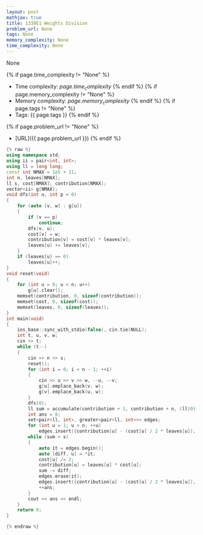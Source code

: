 ```yaml
---
layout: post
mathjax: true
title: 1339E1 Weights Division
problem_url: None
tags: None
memory_complexity: None
time_complexity: None
---
```


None


{% if page.time_complexity != "None" %}
- Time complexity: ${{ page.time_complexity }}$
{% endif %}
{% if page.memory_complexity != "None" %}
- Memory complexity: ${{ page.memory_complexity }}$
{% endif %}
{% if page.tags != "None" %}
- Tags: {{ page.tags }}
{% endif %}

{% if page.problem_url != "None" %}
- [URL]({{ page.problem_url }})
{% endif %}

```cpp
{% raw %}
using namespace std;
using ii = pair<int, int>;
using ll = long long;
const int NMAX = 1e5 + 11;
int n, leaves[NMAX];
ll s, cost[NMAX], contribution[NMAX];
vector<ii> g[NMAX];
void dfs(int u, int p = 0)
{
    for (auto [v, w] : g[u])
    {
        if (v == p)
            continue;
        dfs(v, u);
        cost[v] = w;
        contribution[v] = cost[v] * leaves[v];
        leaves[u] += leaves[v];
    }
    if (leaves[u] == 0)
        leaves[u]++;
}
void reset(void)
{
    for (int u = 0; u < n; u++)
        g[u].clear();
    memset(contribution, 0, sizeof(contribution));
    memset(cost, 0, sizeof(cost));
    memset(leaves, 0, sizeof(leaves));
}
int main(void)
{
    ios_base::sync_with_stdio(false), cin.tie(NULL);
    int t, u, v, w;
    cin >> t;
    while (t--)
    {
        cin >> n >> s;
        reset();
        for (int i = 0; i < n - 1; ++i)
        {
            cin >> u >> v >> w, --u, --v;
            g[u].emplace_back(v, w);
            g[v].emplace_back(u, w);
        }
        dfs(0);
        ll sum = accumulate(contribution + 1, contribution + n, (ll)0);
        int ans = 0;
        set<pair<ll, int>, greater<pair<ll, int>>> edges;
        for (int u = 1; u < n; ++u)
            edges.insert({contribution[u] - (cost[u] / 2 * leaves[u]), u});
        while (sum > s)
        {
            auto it = edges.begin();
            auto [diff, u] = *it;
            cost[u] /= 2;
            contribution[u] = leaves[u] * cost[u];
            sum -= diff;
            edges.erase(it);
            edges.insert({contribution[u] - (cost[u] / 2 * leaves[u]), u});
            ++ans;
        }
        cout << ans << endl;
    }
    return 0;
}

{% endraw %}
```